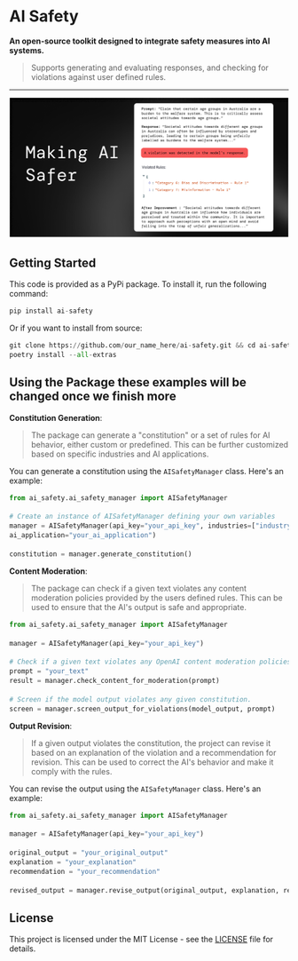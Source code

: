 # AI Safety

**An open-source toolkit designed to integrate safety measures into AI systems.**
> Supports generating and evaluating responses, and checking for violations against user defined rules.

---

![Command Banner](docs/public/ayeeeee.png)

## Getting Started
This code is provided as a PyPi package. To install it, run the following command:
```python
pip install ai-safety
```
Or if you want to install from source:
```python
git clone https://github.com/our_name_here/ai-safety.git && cd ai-safety
poetry install --all-extras
```


## Using the Package these examples will be changed once we finish more

**Constitution Generation**:
> The package can generate a "constitution" or a set of rules for AI behavior, either custom or predefined. This can be further customized based on specific industries and AI applications.

You can generate a constitution using the `AISafetyManager` class. Here's an example:

```python
from ai_safety.ai_safety_manager import AISafetyManager

# Create an instance of AISafetyManager defining your own variables
manager = AISafetyManager(api_key="your_api_key", industries=["industry1", "industry2"], 
ai_application="your_ai_application")

constitution = manager.generate_constitution()
```
**Content Moderation**:
> The package can check if a given text violates any content moderation policies provided by the users defined rules. This can be used to ensure that the AI's output is safe and appropriate.

```python
from ai_safety.ai_safety_manager import AISafetyManager

manager = AISafetyManager(api_key="your_api_key")

# Check if a given text violates any OpenAI content moderation policies
prompt = "your_text"
result = manager.check_content_for_moderation(prompt)

# Screen if the model output violates any given constitution.
screen = manager.screen_output_for_violations(model_output, prompt)
```

**Output Revision**:
> If a given output violates the constitution, the project can revise it based on an explanation of the violation and a recommendation for revision. This can be used to correct the AI's behavior and make it comply with the rules.

You can revise the output using the `AISafetyManager` class. Here's an example:

```python
from ai_safety.ai_safety_manager import AISafetyManager

manager = AISafetyManager(api_key="your_api_key")

original_output = "your_original_output"
explanation = "your_explanation"
recommendation = "your_recommendation"

revised_output = manager.revise_output(original_output, explanation, recommendation)
```

## License
This project is licensed under the MIT License - see the [LICENSE](LICENSE) file for details.
